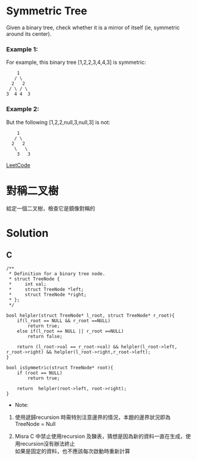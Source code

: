# Symmetric Tree
Given a binary tree, check whether it is a mirror of itself (ie, symmetric around its center).  

### Example 1:
For example, this binary tree [1,2,2,3,4,4,3] is symmetric: 
```
    1
   / \
  2   2
 / \ / \
3  4 4  3
```
### Example 2:
But the following [1,2,2,null,3,null,3] is not:  
```
    1
   / \
  2   2
   \   \
    3   3
```
[LeetCode](https://leetcode.com/problems/symmetric-tree/)  


# 對稱二叉樹  
給定一個二叉樹，檢查它是鏡像對稱的  

# Solution
## C

```
/**
 * Definition for a binary tree node.
 * struct TreeNode {
 *     int val;
 *     struct TreeNode *left;
 *     struct TreeNode *right;
 * };
 */

bool helpler(struct TreeNode* l_root, struct TreeNode* r_root){
    if(l_root == NULL && r_root ==NULL)
        return true;
    else if(l_root == NULL || r_root ==NULL)
        return false;
    
    return (l_root->val == r_root->val) && helpler(l_root->left, r_root->right) && helpler(l_root->right,r_root->left); 
}

bool isSymmetric(struct TreeNode* root){
    if (root == NULL)
        return true;  

    return  helpler(root->left, root->right);
}
```

* Note:  

1. 使用遞歸recursion 時需特別注意邊界的情況，本題的邊界狀況即為  TreeNode = Null  

2. Misra C 中禁止使用recursion 及鍊表，猜想是因為新的資料一直在生成，使用recursion沒有辦法終止  
   如果是固定的資料，也不應該每次啟動時重新計算 
